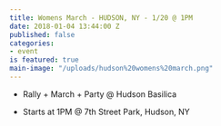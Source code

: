 ```yaml
---
title: Womens March - HUDSON, NY - 1/20 @ 1PM
date: 2018-01-04 13:44:00 Z
published: false
categories:
- event
is featured: true
main-image: "/uploads/hudson%20womens%20march.png"
---
```


* Rally \+ March \+ Party @ Hudson Basilica

* Starts at 1PM @ 7th Street Park, Hudson, NY